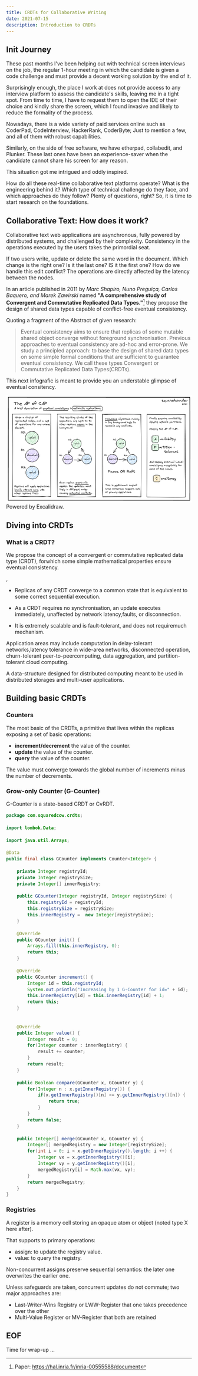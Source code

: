 ```yaml
---
title: CRDTs for Collaborative Writing
date: 2021-07-15
description: Introduction to CRDTs
---
```


## Init Journey

These past months I've been helping out with technical screen interviews on the job, the regular 1-hour meeting in which the candidate is given a code challenge and must provide a decent working solution by the end of it. 

Surprisingly enough, the place I work at does not provide access to any interview platform to assess the candidate's skills, leaving me in a tight spot.  From time to time, I have to request them to open the IDE of their choice and kindly share the screen, which I found invasive and likely to reduce the formality of the process.

Nowadays, there is a wide variety of paid services online such as CoderPad, CodeInterview, HackerRank, CoderByte; Just to mention a few, and all of them with robust capabilities.

Similarly, on the side of free software, we have etherpad, collabedit, and Plunker. These last ones have been an experience-saver when the candidate cannot share his screen for any reason.

This situation got me intrigued and oddly inspired.

How do all these real-time collaborative text platforms operate? What is the engineering behind it?  Which type of technical challenge do they face, and which approaches do they follow? Plenty of questions, right? So, it is time to start research on the foundations.


## Collaborative Text: How does it work?

Collaborative text web applications are asynchronous, fully powered by distributed systems, and challenged by their complexity. Consistency in the operations executed by the users takes the primordial seat.

If two users write, update or delete the same word in the document. Which change is the right one? Is it the last one? IS it the first one? How do we handle this edit conflict? The operations are directly affected by the latency between the nodes.

In an article published in 2011 by _Marc Shapiro, Nuno Preguiça, Carlos Baquero, and Marek Zawirski_ named **"A comprehensive study of Convergent and Commutative Replicated Data Types."**[^1] they propose the design of shared data types capable of conflict-free eventual consistency.

Quoting a fragment of the Abstract of given research: 

> Eventual consistency aims to ensure that replicas of some mutable shared object converge without foreground synchronisation. Previous approaches to eventual consistency are ad-hoc and error-prone. We study a principled approach: to base the design of shared data types on some simple formal conditions that are sufficient to guarantee eventual consistency. We call these types Convergent or Commutative Replicated Data Types(CRDTs). 

This next infografic is meant to provide you an understable glimpse of eventual consitency.

![The AP of CAP](/images/excalidraws/the_ap_of_cap.png)
Powered by Excalidraw.

## Diving into CRDTs

### What is a CRDT?


We propose the concept of a convergent or commutative replicated data type (CRDT), forwhich some simple mathematical properties ensure eventual consistency. 

, 
- Replicas of any CRDT converge to a common state that is equivalent to some correct sequential execution. 

- As a CRDT requires no synchronisation, an update executes immediately, unaffected by network latency,faults, or disconnection. 

- It is extremely scalable and is fault-tolerant, and does not requiremuch mechanism. 
 
 Application areas may include computation in delay-tolerant networks,latency tolerance in wide-area networks, disconnected operation, churn-tolerant peer-to-peercomputing, data aggregation, and partition-tolerant cloud computing.

A data-structure designed for distributed computing meant to be used in distributed storages and multi-user applications.

## Building basic CRDTs

### Counters 

The most basic of the CRDTs, a primitive that lives within the replicas exposing a set of basic operations:

- **increment/decrement** the value of the counter.
- **update** the value of the counter.
- **query** the value of the counter.

The value must converge towards the global number of increments minus the number of decrements. 

### Grow-only Counter (G-Counter)

G-Counter is a state-based CRDT or CvRDT.

``` java {linenos=table,hl_lines=[8],linenostart=1}
package com.squaredcow.crdts;

import lombok.Data;

import java.util.Arrays;

@Data
public final class GCounter implements Counter<Integer> {

    private Integer registryId;
    private Integer registrySize;
    private Integer[] innerRegistry;

    public GCounter(Integer registryId, Integer registrySize) {
        this.registryId = registryId;
        this.registrySize = registrySize;
        this.innerRegistry =  new Integer[registrySize];
    }

    @Override
    public GCounter init() {
        Arrays.fill(this.innerRegistry, 0);
        return this;
    }

    @Override
    public GCounter increment() {
        Integer id = this.registryId;
        System.out.println("Increasing by 1 G-Counter for id=" + id);
        this.innerRegistry[id] = this.innerRegistry[id] + 1;
        return this;
    }


    @Override
    public Integer value() {
        Integer result = 0;
        for(Integer counter : innerRegistry) {
            result += counter;
        }
        return result;
    }

    public Boolean compare(GCounter x, GCounter y) {
        for(Integer n : x.getInnerRegistry()) {
            if(x.getInnerRegistry()[n] <= y.getInnerRegistry()[n]) {
                return true;
            }
        }
        return false;
    }

    public Integer[] merge(GCounter x, GCounter y) {
        Integer[] mergedRegistry = new Integer[registrySize];
        for(int i = 0; i < x.getInnerRegistry().length; i ++) {
            Integer vx = x.getInnerRegistry()[i];
            Integer vy = y.getInnerRegistry()[i];
            mergedRegistry[i] = Math.max(vx, vy);
        }
        return mergedRegistry;
    }
}
```

### Registries

A register is a memory cell storing an opaque atom or object (noted type X here after). 

That supports to primary operations:
- assign: to update the registry value.
- value: to query the registry.

Non-concurrent assigns preserve sequential semantics: the later one overwrites the earlier one. 

Unless safeguards are taken, concurrent updates do not commute; two major approaches are:
- Last-Writer-Wins Registry  or LWW-Register that one takes precedence over the other 
- Multi-Value Register or MV-Register that both are retained 


## EOF 

Time for wrap-up ...

[^1]: Paper: https://hal.inria.fr/inria-00555588/document